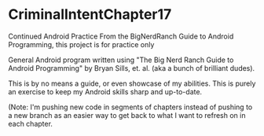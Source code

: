 # CriminalIntentChapter17

Continued Android Practice From the BigNerdRanch Guide to Android Programming, this project is for practice only

General Android program written using "The Big Nerd Ranch Guide to Android Programming" by Bryan Sills, et. al. (aka a bunch of brilliant dudes).

This is by no means a guide, or even showcase of my abilities. This is purely an exercise to keep my Android skills sharp and up-to-date.

(Note: I'm pushing new code in segments of chapters instead of pushing to a new branch as an easier way to get back to what I want to refresh on in each chapter.
